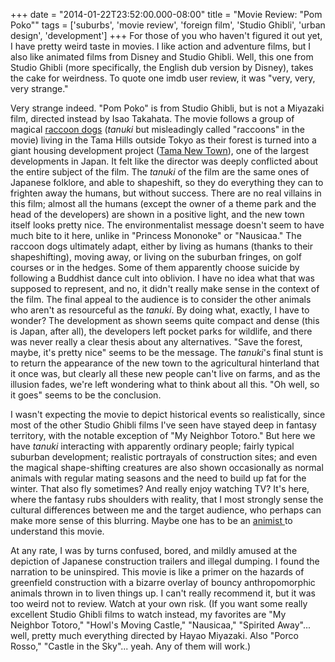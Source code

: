 +++
date = "2014-01-22T23:52:00.000-08:00"
title = "Movie Review: \"Pom Poko\""
tags = ['suburbs', 'movie review', 'foreign film', 'Studio Ghibli', 'urban design', 'development']
+++
For those of you who haven't figured it out yet, I have pretty weird taste in movies.  I like action and adventure films, but I also like animated films from Disney and Studio Ghibli.  Well, this one from Studio Ghibli (more specifically, the English dub version by Disney), takes the cake for weirdness.  To quote one imdb user review, it was "very, very, very strange."

Very strange indeed.  "Pom Poko" is from Studio Ghibli, but is not a Miyazaki film, directed instead by Isao Takahata.  The movie follows a group of magical [raccoon dogs](http://en.wikipedia.org/wiki/Raccoon_dog) (*tanuki* but misleadingly called "raccoons" in the movie) living in the Tama Hills outside Tokyo as their forest is turned into a giant housing development project ([Tama New Town](http://en.wikipedia.org/wiki/Tama_New_Town)), one of the largest developments in Japan.  It felt like the director was deeply conflicted about the entire subject of the film.  The *tanuki* of the film are the same ones of Japanese folklore, and able to shapeshift, so they do everything they can to frighten away the humans, but without success.  There are no real villains in this film; almost all the humans (except the owner of a theme park and the head of the developers) are shown in a positive light, and the new town itself looks pretty nice.  The environmentalist message doesn't seem to have much bite to it here, unlike in "Princess Mononoke" or "Nausicaa."  The raccoon dogs ultimately adapt, either by living as humans (thanks to their shapeshifting), moving away, or living on the suburban fringes, on golf courses or in the hedges.  Some of them apparently choose suicide by following a Buddhist dance cult into oblivion.  I have no idea what that was supposed to represent, and no, it didn't really make sense in the context of the film.  The final appeal to the audience is to consider the other animals who aren't as resourceful as the *tanuki*.  By doing what, exactly, I have to wonder?  The development as shown seems quite compact and dense (this is Japan, after all), the developers left pocket parks for wildlife, and there was never really a clear thesis about any alternatives.  "Save the forest, maybe, it's pretty nice" seems to be the message.  The *tanuki*'s final stunt is to return the appearance of the new town to the agricultural hinterland that it once was, but clearly all these new people can't live on farms, and as the illusion fades, we're left wondering what to think about all this.  "Oh well, so it goes" seems to be the conclusion.

I wasn't expecting the movie to depict historical events so realistically, since most of the other Studio Ghibli films I've seen have stayed deep in fantasy territory, with the notable exception of "My Neighbor Totoro."  But here we have *tanuki* interacting with apparently ordinary people; fairly typical suburban development; realistic portrayals of construction sites; and even the magical shape-shifting creatures are also shown occasionally as normal animals with regular mating seasons and the need to build up fat for the winter.  That also fly sometimes?  And really enjoy watching TV?  It's here, where the fantasy rubs shoulders with reality, that I most strongly sense the cultural differences between me and the target audience, who perhaps can make more sense of this blurring.  Maybe one has to be an [animist ](http://en.wikipedia.org/wiki/Animism)to understand this movie.

At any rate, I was by turns confused, bored, and mildly amused at the depiction of Japanese construction trailers and illegal dumping.  I found the narration to be uninspired.  This movie is like a primer on the hazards of greenfield construction with a bizarre overlay of bouncy anthropomorphic animals thrown in to liven things up.  I can't really recommend it, but it was too weird not to review.  Watch at your own risk.  (If you want some really excellent Studio Ghibli films to watch instead, my favorites are "My Neighbor Totoro," "Howl's Moving Castle," "Nausicaa," "Spirited Away"... well, pretty much everything directed by Hayao Miyazaki.  Also "Porco Rosso," "Castle in the Sky"... yeah.  Any of them will work.)
